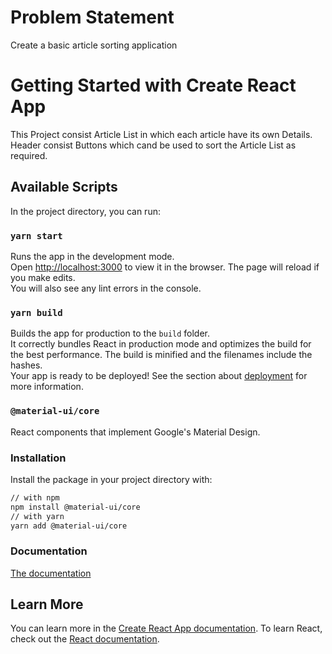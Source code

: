 # Problem Statement
Create a basic article sorting application
# Getting Started with Create React App
This Project consist Article List in which each article have its own Details.
Header consist Buttons which cand be used to sort the Article List as required.
## Available Scripts
In the project directory, you can run:
### `yarn start`
Runs the app in the development mode.\
Open [http://localhost:3000](http://localhost:3000) to view it in the browser.
The page will reload if you make edits.\
You will also see any lint errors in the console.
### `yarn build`
Builds the app for production to the `build` folder.\
It correctly bundles React in production mode and optimizes the build for the best performance.
The build is minified and the filenames include the hashes.\
Your app is ready to be deployed!
See the section about [deployment](https://facebook.github.io/create-react-app/docs/deployment) for more information.
### `@material-ui/core`
React components that implement Google's Material Design.
### Installation
Install the package in your project directory with:
```sh
// with npm
npm install @material-ui/core
// with yarn
yarn add @material-ui/core
```
### Documentation
[The documentation](https://material-ui.com/)
## Learn More
You can learn more in the [Create React App documentation](https://facebook.github.io/create-react-app/docs/getting-started).
To learn React, check out the [React documentation](https://reactjs.org/).